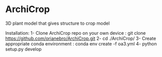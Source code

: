 # ArchiCrop

3D plant model that gives structure to crop model

Installation:
1- Clone ArchiCrop repo on your own device : git clone https://github.com/orianebro/ArchiCrop.git
2- cd ./ArchiCrop/
3- Create appropriate conda environment : conda env create -f oa3.yml
4- python setup.py develop
